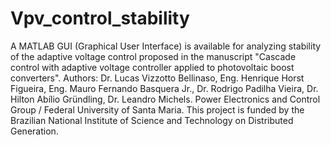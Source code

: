 # Vpv_control_stability
A MATLAB GUI (Graphical User Interface) is available for analyzing stability of the adaptive voltage control proposed in the manuscript "Cascade control with adaptive voltage controller applied to photovoltaic boost converters".
Authors: Dr. Lucas Vizzotto Bellinaso, Eng. Henrique Horst Figueira, Eng. Mauro Fernando Basquera Jr., Dr. Rodrigo Padilha Vieira, Dr. Hilton Abílio Gründling, Dr. Leandro Michels. 
Power Electronics and Control Group / Federal University of Santa Maria.
This project is funded by the Brazilian National Institute of Science and Technology on Distributed Generation.
